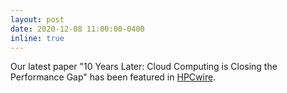 ```yaml
---
layout: post
date: 2020-12-08 11:00:00-0400
inline: true
---
```


Our latest paper "10 Years Later: Cloud Computing is Closing the Performance Gap" has been featured in [HPCwire](https://www.hpcwire.com/2020/12/08/whats-new-in-hpc-research-astra-cabernet-the-cloud-performance-gap-more/).
